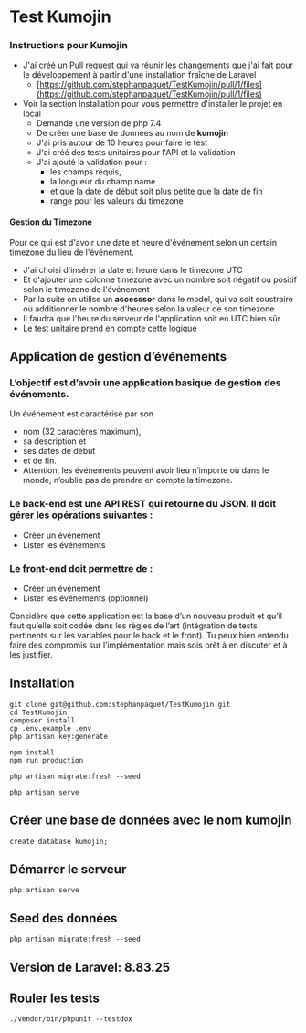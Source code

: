 # Test Kumojin

### Instructions pour Kumojin

- J'ai créé un Pull request qui va réunir les changements que j'ai fait pour le développement à partir d'une
  installation fraîche de Laravel
    - [https://github.com/stephanpaquet/TestKumojin/pull/1/files](https://github.com/stephanpaquet/TestKumojin/pull/1/files)
- Voir la section Installation pour vous permettre d'installer le projet en local
    - Demande une version de php 7.4
    - De créer une base de données au nom de **kumojin**
    - J'ai pris autour de 10 heures pour faire le test
    - J'ai créé des tests unitaires pour l'API et la validation
    - J'ai ajouté la validation pour :
        - les champs requis,
        - la longueur du champ name
        - et que la date de début soit plus petite que la date de fin
        - range pour les valeurs du timezone

#### Gestion du Timezone

Pour ce qui est d'avoir une date et heure d'événement selon un certain timezone du lieu de l'événement.

- J'ai choisi d'insérer la date et heure dans le timezone UTC
- Et d'ajouter une colonne timezone avec un nombre soit négatif ou positif selon le timezone de l'événement
- Par la suite on utilise un **accesssor** dans le model, qui va soit soustraire ou additionner le nombre d'heures selon
  la valeur de
  son timezone
- Il faudra que l'heure du serveur de l'application soit en UTC bien sûr
- Le test unitaire prend en compte cette logique

## Application de gestion d’événements

### L’objectif est d’avoir une application basique de gestion des événements.

Un événement est caractérisé par son

- nom (32 caractères maximum),
- sa description et
- ses dates de début
- et de fin.
- Attention, les événements peuvent avoir lieu n’importe où dans le monde, n’oublie pas de prendre en compte la
  timezone.

### Le back-end est une API REST qui retourne du JSON. Il doit gérer les opérations suivantes :

- Créer un événement
- Lister les événements

### Le front-end doit permettre de :

- Créer un événement
- Lister les événements (optionnel)

Considère que cette application est la base d’un nouveau produit et qu’il faut qu’elle soit codée dans les règles de
l’art
(intégration de tests pertinents sur les variables pour le back et le front).
Tu peux bien entendu faire des compromis sur l’implémentation mais sois prêt à en discuter et à les justifier.

## Installation

```
git clone git@github.com:stephanpaquet/TestKumojin.git
cd TestKumojin
composer install
cp .env.example .env
php artisan key:generate

npm install
npm run production

php artisan migrate:fresh --seed

php artisan serve 
```

## Créer une base de données avec le nom kumojin

```
create database kumojin;
```

## Démarrer le serveur

```
php artisan serve
```

## Seed des données

```
php artisan migrate:fresh --seed
```

## Version de Laravel: 8.83.25

## Rouler les tests

```
./vendor/bin/phpunit --testdox
```


